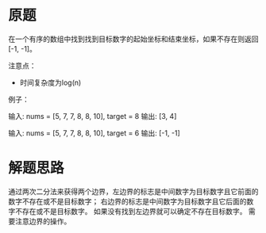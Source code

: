 # 原题
在一个有序的数组中找到找到目标数字的起始坐标和结束坐标，如果不存在则返回[-1, -1]。

注意点：

  - 时间复杂度为log(n)

例子：

输入: nums = [5, 7, 7, 8, 8, 10], target = 8 输出: [3, 4]

输入: nums = [5, 7, 7, 8, 8, 10], target = 6 输出: [-1, -1]

# 解题思路
通过两次二分法来获得两个边界，左边界的标志是中间数字为目标数字且它前面的数字不存在或不是目标数字；
右边界的标志是中间数字为目标数字且它后面的数字不存在或不是目标数字。
如果没有找到左边界就可以确定不存在目标数字。
需要注意边界的操作。
